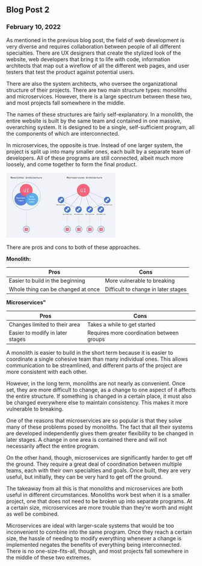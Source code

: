 ## Blog Post 2

### February 10, 2022

As mentioned in the previous blog post, the field of web development is very diverse and requires collaboration between people of all different specialties.  There are UX designers that create the stylized look of the website, web developers that bring it to life with code, information architects that map out a wireflow of all the different web pages, and user testers that test the product against potential users.

There are also the system architects, who oversee the organizational structure of their projects.  There are two main structure types:  monoliths and microservices.  However, there is a large spectrum between these two, and most projects fall somewhere in the middle.

The names of these structures are fairly self-explanatory.  In a monolith, the entire website is built by the same team and contained in one massive, overarching system.  It is designed to be a single, self-sufficient program, all the components of which are interconnected.

In microservices, the opposite is true.  Instead of one larger system, the project is split up into many smaller ones, each built by a separate team of developers.  All of these programs are still connected, albeit much more loosely, and come together to form the final product.

![A monolith vs microservices](img/monolithVsMicroservices.png)

There are pros and cons to both of these approaches.

**Monolith:**

| Pros | Cons |
| --- | --- |
| Easier to build in the beginning | More vulnerable to breaking |
| Whole thing can be changed at once | Difficult to change in later stages |

**Microservices"**

| Pros | Cons |
| --- | --- |
| Changes limited to their area | Takes a while to get started |
| Easier to modify in later stages | Requires more coordination between groups |

A monolith is easier to build in the short term because it is easier to coordinate a single cohesive team than many individual ones.  This allows communication to be streamlined, and different parts of the project are more consistent with each other.

However, in the long term, monoliths are not nearly as convenient.  Once set, they are more difficult to change, as a change to one aspect of it affects the entire structure.  If something is changed in a certain place, it must also be changed everywhere else to maintain consistency.  This makes it more vulnerable to breaking.

One of the reasons that microservices are so popular is that they solve many of these problems posed by monoliths.  The fact that all their systems are developed independently gives them greater flexibility to be changed in later stages.  A change in one area is contained there and will not necessarily affect the entire program.

On the other hand, though, microservices are significantly harder to get off the ground.  They require a great deal of coordination between multiple teams, each with their own specialties and goals.  Once built, they are very useful, but initially, they can be very hard to get off the ground.

The takeaway from all this is that monoliths and microservices are both useful in different circumstances.  Monoliths work best when it is a smaller project, one that does not need to be broken up into separate programs.  At a certain size, microservices are more trouble than they’re worth and might as well be combined.

Microservices are ideal with larger-scale systems that would be too inconvenient to combine into the same program.  Once they reach a certain size, the hassle of needing to modify everything whenever a change is implemented negates the benefits of everything being interconnected.  There is no one-size-fits-all, though, and most projects fall somewhere in the middle of these two extremes.
